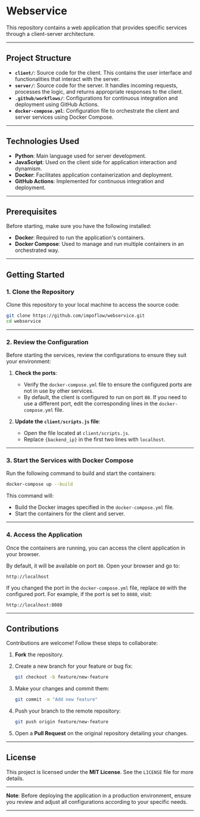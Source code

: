 # Webservice

This repository contains a web application that provides specific services through a client-server architecture.

---

## Project Structure

- **`client/`**: Source code for the client. This contains the user interface and functionalities that interact with the server.
- **`server/`**: Source code for the server. It handles incoming requests, processes the logic, and returns appropriate responses to the client.
- **`.github/workflows/`**: Configurations for continuous integration and deployment using GitHub Actions.
- **`docker-compose.yml`**: Configuration file to orchestrate the client and server services using Docker Compose.

---

## Technologies Used

- **Python**: Main language used for server development.
- **JavaScript**: Used on the client side for application interaction and dynamism.
- **Docker**: Facilitates application containerization and deployment.
- **GitHub Actions**: Implemented for continuous integration and deployment.

---

## Prerequisites

Before starting, make sure you have the following installed:

- **Docker**: Required to run the application's containers.
- **Docker Compose**: Used to manage and run multiple containers in an orchestrated way.

---

## Getting Started

### 1. **Clone the Repository**

Clone this repository to your local machine to access the source code:

```bash
git clone https://github.com/impoflow/webservice.git
cd webservice
```

---

### 2. **Review the Configuration**

Before starting the services, review the configurations to ensure they suit your environment:

1. **Check the ports**:
   - Verify the `docker-compose.yml` file to ensure the configured ports are not in use by other services.
   - By default, the client is configured to run on port `80`. If you need to use a different port, edit the corresponding lines in the `docker-compose.yml` file.

2. **Update the `client/scripts.js` file**:
   - Open the file located at `client/scripts.js`.
   - Replace `{backend_ip}` in the first two lines with `localhost`.

---

### 3. **Start the Services with Docker Compose**

Run the following command to build and start the containers:

```bash
docker-compose up --build
```

This command will:

- Build the Docker images specified in the `docker-compose.yml` file.
- Start the containers for the client and server.

---

### 4. **Access the Application**

Once the containers are running, you can access the client application in your browser.

By default, it will be available on port `80`. Open your browser and go to:

```
http://localhost
```

If you changed the port in the `docker-compose.yml` file, replace `80` with the configured port. For example, if the port is set to `8080`, visit:

```
http://localhost:8080
```

---

## Contributions

Contributions are welcome! Follow these steps to collaborate:

1. **Fork** the repository.
2. Create a new branch for your feature or bug fix:

   ```bash
   git checkout -b feature/new-feature
   ```

3. Make your changes and commit them:

   ```bash
   git commit -m "Add new feature"
   ```

4. Push your branch to the remote repository:

   ```bash
   git push origin feature/new-feature
   ```

5. Open a **Pull Request** on the original repository detailing your changes.

---

## License

This project is licensed under the **MIT License**. See the `LICENSE` file for more details.

---

**Note**: Before deploying the application in a production environment, ensure you review and adjust all configurations according to your specific needs.

---
